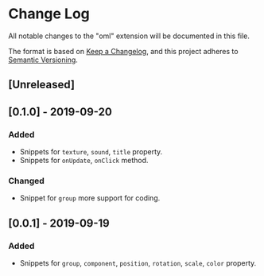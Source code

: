 # Change Log
All notable changes to the "oml" extension will be documented in this file.

The format is based on [Keep a Changelog](https://keepachangelog.com/en/1.0.0/),
and this project adheres to [Semantic Versioning](https://semver.org/spec/v2.0.0.html).


## [Unreleased]

## [0.1.0] - 2019-09-20
### Added
 - Snippets for `texture`, `sound`, `title` property.
 - Snippets for `onUpdate`, `onClick` method.

### Changed
 - Snippet for `group` more support for coding.

## [0.0.1] - 2019-09-19
### Added
 - Snippets for `group`, `component`, `position`, `rotation`, `scale`, `color` property.